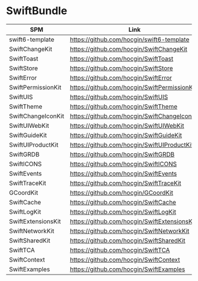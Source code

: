 # SwiftBundle


| SPM                | Link                                           |
|--------------------|------------------------------------------------|
| swift6-template    | https://github.com/hocgin/swift6-template      |
| SwiftChangeKit     | https://github.com/hocgin/SwiftChangeKit       |
| SwiftToast         | https://github.com/hocgin/SwiftToast           |
| SwiftStore         | https://github.com/hocgin/SwiftStore           |
| SwiftError         | https://github.com/hocgin/SwiftError           |
| SwiftPermissionKit | https://github.com/hocgin/SwiftPermissionKit   |
| SwiftUIS           | https://github.com/hocgin/SwiftUIS             |
| SwiftTheme         | https://github.com/hocgin/SwiftTheme           |
| SwiftChangeIconKit | https://github.com/hocgin/SwiftChangeIconKit   |
| SwiftUIWebKit      | https://github.com/hocgin/SwiftUIWebKit        |
| SwiftGuideKit      | https://github.com/hocgin/SwiftGuideKit        |
| SwiftUIProductKit  | https://github.com/hocgin/SwiftUIProductKit    |
| SwiftGRDB          | https://github.com/hocgin/SwiftGRDB            |
| SwiftICONS         | https://github.com/hocgin/SwiftICONS           |
| SwiftEvents        | https://github.com/hocgin/SwiftEvents          |
| SwiftTraceKit      | https://github.com/hocgin/SwiftTraceKit        |
| GCoordKit          | https://github.com/hocgin/GCoordKit            |
| SwiftCache         | https://github.com/hocgin/SwiftCache           |
| SwiftLogKit        | https://github.com/hocgin/SwiftLogKit          |
| SwiftExtensionsKit | https://github.com/hocgin/SwiftExtensionsKit   |
| SwiftNetworkKit    | https://github.com/hocgin/SwiftNetworkKit      |
| SwiftSharedKit     | https://github.com/hocgin/SwiftSharedKit       |
| SwiftTCA           | https://github.com/hocgin/SwiftTCA             |
| SwiftContext       | https://github.com/hocgin/SwiftContext         |
| SwiftExamples      | https://github.com/hocgin/SwiftExamples        |
